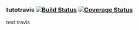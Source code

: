 ### tutotravis   [![Build Status](https://travis-ci.com/guindosaros/tutotravis.svg?token=tFwyJz78Efxy76mkBzdp&branch=main)](https://travis-ci.com/guindosaros/tutotravis) [![Coverage Status](https://coveralls.io/repos/github/guindosaros/tutotravis/badge.svg?branch==main)](https://coveralls.io/github/guindosaros/tutotravis?branch==main)

test travis
